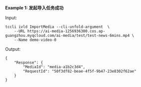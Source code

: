 **Example 1: 发起导入任务成功**



Input: 

```
tccli ivld ImportMedia --cli-unfold-argument  \
    --URL https://ai-media-1256936300.cos.ap-guangzhou.myqcloud.com/ai-media/test/test-news-6mins.mp4 \
    --Name demo-video-0
```

Output: 
```
{
    "Response": {
        "MediaId": "media-a1b2c3d4",
        "RequestId": "50f3df82-beae-4f5f-9b47-23e8302f62ae"
    }
}
```

